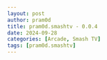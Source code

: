 ```yaml
---
layout: post
author: pram0d
title: pram0d.smashtv - 0.0.4
date: 2024-09-28
categories: [Arcade, Smash TV]
tags: [pram0d.smashtv]
---
```


